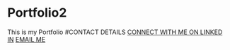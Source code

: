 # Portfolio2
This is my Portfolio
#CONTACT DETAILS
[CONNECT WITH ME ON LINKED IN](https://www.linkedin.com/in/titus-fadayini-1b75a2176/)
[EMAIL ME](fiyinfadayini@gmail.com)
